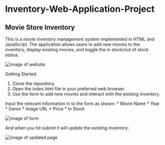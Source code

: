 # Inventory-Web-Application-Project

## Movie Store Inventory
This is a movie inventory management system implemented in HTML and JavaScript. The application allows users to add new movies to the inventory, display existing movies, and toggle the in stock/out of stock status.

![image of website](https://prnt.sc/_d4GcDvJG0pJ)

Getting Started

1. Clone the repository.
2. Open the index.html file in your preferred web browser.
3. Use the form to add new movies and interact with the existing inventory.

Input the relevant information in to the form as shown:
    * Movie Name
    * Year
    * Genre
    * Image URL
    * Price
    * In Stock

![image of form](https://prnt.sc/fdoUtgNpDSwa)

And when you hit submit it will update the existing inventory:

![image of updated page](https://prnt.sc/sgVm1hh19sFg)

